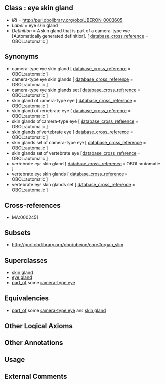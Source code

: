 
## Class : eye skin gland

 * *IRI* = http://purl.obolibrary.org/obo/UBERON_0003605
 * *Label* = eye skin gland
 * *Definition* = A skin gland that is part of a camera-type eye [Automatically generated definition]. [ [database_cross_reference](../../ef/oboInOwl#hasDbXref.md) = OBOL:automatic ]

## Synonyms

 * camera-type eye skin gland [ [database_cross_reference](../../ef/oboInOwl#hasDbXref.md) = OBOL:automatic ]
 * camera-type eye skin glands [ [database_cross_reference](../../ef/oboInOwl#hasDbXref.md) = OBOL:automatic ]
 * camera-type eye skin glands set [ [database_cross_reference](../../ef/oboInOwl#hasDbXref.md) = OBOL:automatic ]
 * skin gland of camera-type eye [ [database_cross_reference](../../ef/oboInOwl#hasDbXref.md) = OBOL:automatic ]
 * skin gland of vertebrate eye [ [database_cross_reference](../../ef/oboInOwl#hasDbXref.md) = OBOL:automatic ]
 * skin glands of camera-type eye [ [database_cross_reference](../../ef/oboInOwl#hasDbXref.md) = OBOL:automatic ]
 * skin glands of vertebrate eye [ [database_cross_reference](../../ef/oboInOwl#hasDbXref.md) = OBOL:automatic ]
 * skin glands set of camera-type eye [ [database_cross_reference](../../ef/oboInOwl#hasDbXref.md) = OBOL:automatic ]
 * skin glands set of vertebrate eye [ [database_cross_reference](../../ef/oboInOwl#hasDbXref.md) = OBOL:automatic ]
 * vertebrate eye skin gland [ [database_cross_reference](../../ef/oboInOwl#hasDbXref.md) = OBOL:automatic ]
 * vertebrate eye skin glands [ [database_cross_reference](../../ef/oboInOwl#hasDbXref.md) = OBOL:automatic ]
 * vertebrate eye skin glands set [ [database_cross_reference](../../ef/oboInOwl#hasDbXref.md) = OBOL:automatic ]

## Cross-references

 * MA:0002451

## Subsets

 * http://purl.obolibrary.org/obo/uberon/core#organ_slim

## Superclasses

 * [skin gland](../../UBERON/19/UBERON_0002419.md)
 * [eye gland](../../UBERON/59/UBERON_0004859.md)
 * [part_of](../../BFO/50/BFO_0000050.md) some [camera-type eye](../../UBERON/19/UBERON_0000019.md)

## Equivalencies

 * [part_of](../../BFO/50/BFO_0000050.md) some [camera-type eye](../../UBERON/19/UBERON_0000019.md) and [skin gland](../../UBERON/19/UBERON_0002419.md)

## Other Logical Axioms


## Other Annotations


## Usage


## External Comments

